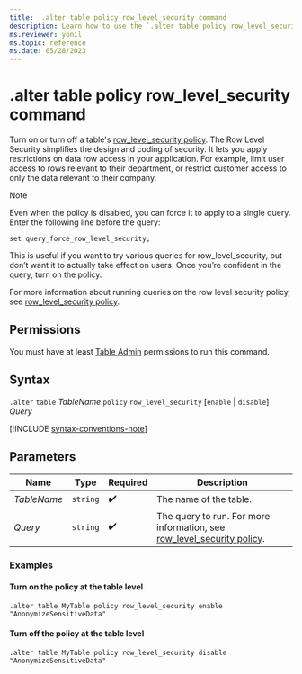```yaml
---
title:  .alter table policy row_level_security command
description: Learn how to use the `.alter table policy row_level_security` command to enable or disable a table's row level security policy.
ms.reviewer: yonil
ms.topic: reference
ms.date: 05/28/2023
---
```

# .alter table policy row_level_security command

Turn on or turn off a table's [row_level_security policy](row-level-security-policy.md). The Row Level Security simplifies the design and coding of security. It lets you apply restrictions on data row access in your application. For example, limit user access to rows relevant to their department, or restrict customer access to only the data relevant to their company.

> [!NOTE]
> Even when the policy is disabled, you can force it to apply to a single query. Enter the following line before the query:
>
> `set query_force_row_level_security;`
>
> This is useful if you want to try various queries for row_level_security, but don’t want it to actually take effect on users. Once you’re confident in the query, turn on the policy.

For more information about running queries on the row level security policy, see [row_level_security policy](row-level-security-policy.md).

## Permissions

You must have at least [Table Admin](../access-control/role-based-access-control.md) permissions to run this command.

## Syntax

`.alter` `table` *TableName* `policy` `row_level_security` [`enable` | `disable`] *Query*

[!INCLUDE [syntax-conventions-note](../includes/syntax-conventions-note.md)]

## Parameters

| Name | Type | Required | Description |
|--|--|--|--|
| *TableName* | `string` |  :heavy_check_mark:| The name of the table.|
| *Query* | `string` |  :heavy_check_mark: | The query to run. For more information, see [row_level_security policy](row-level-security-policy.md).|

### Examples

#### Turn on the policy at the table level

```kusto
.alter table MyTable policy row_level_security enable "AnonymizeSensitiveData"
```

#### Turn off the policy at the table level

```kusto
.alter table MyTable policy row_level_security disable "AnonymizeSensitiveData"
```
